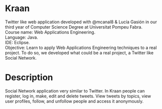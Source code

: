 # Kraan
Twitter like web application developed with @mcanal8 & Lucía Gasión in our third year of Computer Science Degree at Universitat Pompeu Fabra.  
Course name: Web Applications Engineering.  
Language: Java.  
IDE: Eclipse.  
Objective: Learn to apply Web Applications Engineering techniques to a real project. To do so, we developed what could be a real project, a Twitter like Social Network.

# Description
Social Network application very similar to Twitter. In Kraan people can register, log in, make, edit and delete tweets. View tweets by topics, view user profiles, follow, and unfollow people and access it anonymously.
